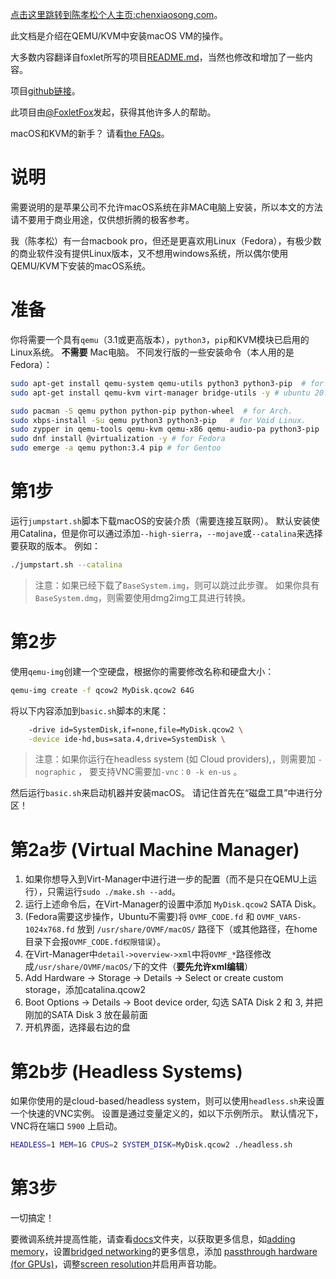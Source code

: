 [点击这里跳转到陈孝松个人主页:chenxiaosong.com](http://chenxiaosong.com/)。

此文档是介绍在QEMU/KVM中安装macOS VM的操作。

大多数内容翻译自foxlet所写的项目[README.md](https://github.com/foxlet/macOS-Simple-KVM/blob/master/README.md)，当然也修改和增加了一些内容。

项目[github链接](https://github.com/foxlet/macOS-Simple-KVM/tree/master/docs)。

此项目由[@FoxletFox](https://twitter.com/foxletfox)发起，获得其他许多人的帮助。

macOS和KVM的新手？ 请看[the FAQs](https://github.com/foxlet/macOS-Simple-KVM/tree/master/docs/FAQs.md)。

# 说明

需要说明的是苹果公司不允许macOS系统在非MAC电脑上安装，所以本文的方法请不要用于商业用途，仅供想折腾的极客参考。

我（陈孝松）有一台macbook pro，但还是更喜欢用Linux（Fedora），有极少数的商业软件没有提供Linux版本，又不想用windows系统，所以偶尔使用QEMU/KVM下安装的macOS系统。

# 准备

你将需要一个具有`qemu`（3.1或更高版本），`python3`，`pip`和KVM模块已启用的Linux系统。 **不需要** Mac电脑。 不同发行版的一些安装命令（本人用的是Fedora）：

```sh
sudo apt-get install qemu-system qemu-utils python3 python3-pip  # for Ubuntu, Debian, Mint, and PopOS.
sudo apt-get install qemu-kvm virt-manager bridge-utils -y # ubuntu 20.04

sudo pacman -S qemu python python-pip python-wheel  # for Arch.
sudo xbps-install -Su qemu python3 python3-pip   # for Void Linux.
sudo zypper in qemu-tools qemu-kvm qemu-x86 qemu-audio-pa python3-pip  # for openSUSE Tumbleweed
sudo dnf install @virtualization -y # for Fedora
sudo emerge -a qemu python:3.4 pip # for Gentoo
```

# 第1步

运行`jumpstart.sh`脚本下载macOS的安装介质（需要连接互联网）。 默认安装使用Catalina，但是你可以通过添加`--high-sierra`，`--mojave`或`--catalina`来选择要获取的版本。 例如：

```sh
./jumpstart.sh --catalina
```
> 注意：如果已经下载了`BaseSystem.img`，则可以跳过此步骤。 如果你具有`BaseSystem.dmg`，则需要使用dmg2img工具进行转换。

# 第2步

使用`qemu-img`创建一个空硬盘，根据你的需要修改名称和硬盘大小：

```sh
qemu-img create -f qcow2 MyDisk.qcow2 64G
```

将以下内容添加到`basic.sh`脚本的末尾：

```sh
    -drive id=SystemDisk,if=none,file=MyDisk.qcow2 \
    -device ide-hd,bus=sata.4,drive=SystemDisk \
```
> 注意：如果你运行在headless system (如 Cloud providers),，则需要加 `-nographic` ， 要支持VNC需要加`-vnc：0 -k en-us` 。

然后运行`basic.sh`来启动机器并安装macOS。 请记住首先在“磁盘工具”中进行分区！

# 第2a步 (Virtual Machine Manager)

1. 如果你想导入到Virt-Manager中进行进一步的配置（而不是只在QEMU上运行），只需运行`sudo ./make.sh --add`。
3. 运行上述命令后，在Virt-Manager的设置中添加 `MyDisk.qcow2` SATA Disk。
3. (Fedora需要这步操作，Ubuntu不需要)将 `OVMF_CODE.fd` 和 `OVMF_VARS-1024x768.fd` 放到 `/usr/share/OVMF/macOS/` 路径下（或其他路径，在home目录下会报`OVMF_CODE.fd权限错误`）。
4. 在Virt-Manager中`detail->overview->xml`中将`OVMF_*`路径修改成`/usr/share/OVMF/macOS/`下的文件（**要先允许xml编辑**）
5. Add Hardware -> Storage -> Details -> Select or create custom storage，添加catalina.qcow2
6. Boot Options -> Details -> Boot device order, 勾选 SATA Disk 2 和 3, 并把刚加的SATA Disk 3 放在最前面
7. 开机界面，选择最右边的盘

# 第2b步 (Headless Systems)

如果你使用的是cloud-based/headless system，则可以使用`headless.sh`来设置一个快速的VNC实例。 设置是通过变量定义的，如以下示例所示。 默认情况下，VNC将在端口 `5900` 上启动。

```sh
HEADLESS=1 MEM=1G CPUS=2 SYSTEM_DISK=MyDisk.qcow2 ./headless.sh
```

# 第3步

一切搞定！

要微调系统并提高性能，请查看[docs](https://github.com/foxlet/macOS-Simple-KVM/tree/master/docs)文件夹，以获取更多信息，如[adding memory](https://github.com/foxlet/macOS-Simple-KVM/blob/master/docs/guide-performance.md)，设置[bridged networking](https://github.com/foxlet/macOS-Simple-KVM/blob/master/docs/guide-networking.md)的更多信息，添加 [passthrough hardware (for GPUs)](https://github.com/foxlet/macOS-Simple-KVM/blob/master/docs/guide-passthrough.md)，调整[screen resolution](https://github.com/foxlet/macOS-Simple-KVM/blob/master/docs/guide-screen-resolution.md)并启用声音功能。
